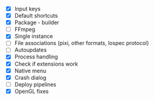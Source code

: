 - [x] Input keys
- [x] Default shortcuts
- [x] Package - builder
- [ ] FFmpeg
- [x] Single instance
- [ ] File associations (pixi, other formats, lospec protocol)
- [ ] Autoupdates
- [x] Process handling
- [x] Check if extensions work
- [x] Native menu
- [x] Crash dialog
- [ ] Deploy pipelines
- [x] OpenGL fixes